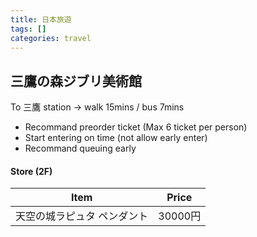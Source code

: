```yaml
---
title: 日本旅遊
tags: []
categories: travel
---
```

## 三鷹の森ジブリ美術館
To 三鷹 station → walk 15mins / bus 7mins
- Recommand preorder ticket (Max 6 ticket per person)
- Start entering on time (not allow early enter)
- Recommand queuing early

#### Store (2F)

| Item           | Price  |
| -------------- | ------ |
| 天空の城ラピュタ ペンダント | 30000円 |
